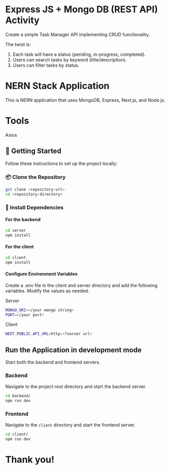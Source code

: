 # Express JS + Mongo DB (REST API) Activity

Create a simple Task Manager API implementing CRUD functionality.

The twist is:
1. Each task will have a status (pending, in-progress, completed).
2. Users can search tasks by keyword (title/description).
3. Users can filter tasks by status.

# NERN Stack Application 
This is NERN application that uses MongoDB, Express, Next.js, and Node.js.

# Tools   
Axios

## 🚀 Getting Started

Follow these instructions to set up the project locally:

### 📦 Clone the Repository

```bash
git clone <repository-url>
cd <repository-directory>
```
### 📁 Install Dependencies

#### For the backend
```bash
cd server 
npm install
```

#### For the client
```bash
cd client 
npm install
```
#### Configure Environment Variables
Create a .env file in the client and server directory and add the following variables. Modify the values as needed.

Server
```bash
MONGO_URI=</your mongo string>
PORT=</your port> 
```
Client
```bash
NEXT_PUBLIC_API_URL=http:<?server url>
```

## Run the Application in development mode

Start both the backend and frontend servers.

### Backend

Navigate to the project root directory and start the backend server.

```sh
cd backend/
npm run dev
```

### Frontend

Navigate to the `client` directory and start the frontend server.

```sh
cd client/
npm run dev
```

# Thank you!



